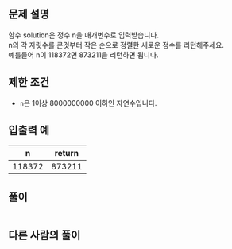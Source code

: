 ## 문제 설명
함수 solution은 정수 n을 매개변수로 입력받습니다.  
n의 각 자릿수를 큰것부터 작은 순으로 정렬한 새로운 정수를 리턴해주세요.  
예를들어 n이 118372면 873211을 리턴하면 됩니다.

## 제한 조건
* ```n```은 1이상 8000000000 이하인 자연수입니다.

## 입출력 예
|n|	return|
|:---:|:---:|
|118372|	873211|

## **풀이**

```python

```

## 다른 사람의 풀이

```python

```
